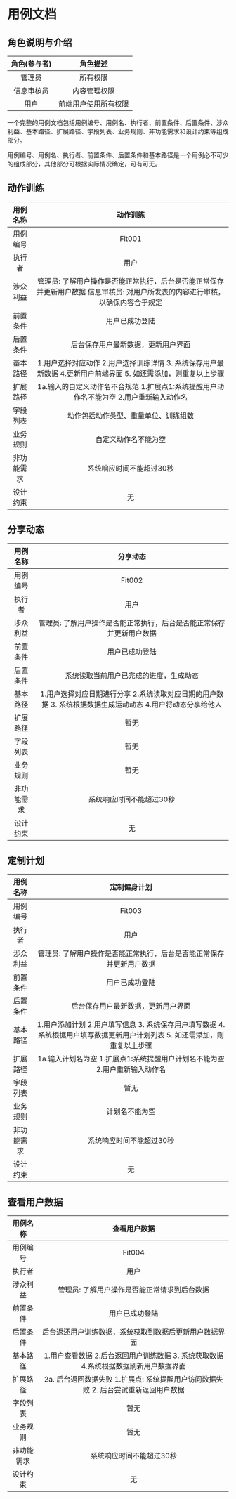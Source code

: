 # 用例文档

## 角色说明与介绍

角色(参与者) | 角色描述 |
:-: | :-: |
管理员 | 所有权限 |
信息审核员 | 内容管理权限 |
用户 | 前端用户使用所有权限

一个完整的用例文档包括用例编号、用例名、执行者、前置条件、后置条件、涉众利益、基本路径、扩展路径、字段列表、业务规则、非功能需求和设计约束等组成部分。

用例编号、用例名、执行者、前置条件、后置条件和基本路径是一个用例必不可少的组成部分，其他部分可根据实际情况确定，可有可无。

## 动作训练

用例名称 | 动作训练 |
:-: | :-: |
用例编号 | Fit001 |
执行者 | 用户 |
涉众利益 | 管理员: 了解用户操作是否能正常执行，后台是否能正常保存并更新用户数据  信息审核员: 对用户所发表的内容进行审核，以确保内容合乎规定 |
前置条件 | 用户已成功登陆 |
后置条件 | 后台保存用户最新数据，更新用户界面 |
基本路径 | 1.用户选择对应动作 2.用户选择训练详情 3. 系统保存用户最新数据 4.更新用户前端界面 5. 如还需添加，则重复以上步骤|
扩展路径 | 1a.输入的自定义动作名不合规范 1.扩展点1:系统提醒用户动作名不能为空 2.用户重新输入动作名|
字段列表 | 动作包括动作类型、重量单位、训练组数 |
业务规则 | 自定义动作名不能为空 |
非功能需求 | 系统响应时间不能超过30秒 |
设计约束 | 无 |


## 分享动态

用例名称 | 分享动态 |
:-: | :-: |
用例编号 | Fit002 |
执行者 | 用户 |
涉众利益 | 管理员: 了解用户操作是否能正常执行，后台是否能正常保存并更新用户数据 |
前置条件 | 用户已成功登陆 |
后置条件 | 系统读取当前用户已完成的进度，生成动态 |
基本路径 | 1.用户选择对应日期进行分享 2.系统读取对应日期的用户数据 3. 系统根据数据生成运动动态 4.用户将动态分享给他人 |
扩展路径 | 暂无|
字段列表 | 暂无 |
业务规则 | 暂无 |
非功能需求 | 系统响应时间不能超过30秒 |
设计约束 | 无 |

## 定制计划

用例名称 | 定制健身计划 |
:-: | :-: |
用例编号 | Fit003 |
执行者 | 用户 |
涉众利益 | 管理员: 了解用户操作是否能正常执行，后台是否能正常保存并更新用户数据 |
前置条件 | 用户已成功登陆 |
后置条件 | 后台保存用户最新数据，更新用户界面 |
基本路径 | 1.用户添加计划 2.用户填写信息 3. 系统保存用户填写数据 4.系统根据用户填写数据更新用户计划列表 5. 如还需添加，则重复以上步骤 |
扩展路径 | 1a.输入计划名为空 1.扩展点1:系统提醒用户计划名不能为空 2.用户重新输入动作名 |
字段列表 | 暂无 |
业务规则 | 计划名不能为空 |
非功能需求 | 系统响应时间不能超过30秒 |
设计约束 | 无 |

## 查看用户数据

用例名称 | 查看用户数据 |
:-: | :-: |
用例编号 | Fit004 |
执行者 | 用户 |
涉众利益 | 管理员: 了解用户操作是否能正常请求到后台数据 |
前置条件 | 用户已成功登陆 |
后置条件 | 后台返还用户训练数据，系统获取到数据后更新用户数据界面 |
基本路径 | 1.用户查看数据 2.后台返回用户训练数据 3. 系统获取数据 4.系统根据数据刷新用户数据界面  |
扩展路径 | 2a. 后台返回数据失败 1.扩展点: 系统提醒用户访问数据失败 2. 后台尝试重新返回用户数据 |
字段列表 | 暂无 |
业务规则 | 暂无 |
非功能需求 | 系统响应时间不能超过30秒 |
设计约束 | 无 |